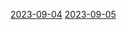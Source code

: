 [2023-09-04](https://lab.ssafy.com/s09-bigdata-dist-sub2/S09P22E101/-/blob/master/태환/20230904.md)
[2023-09-05](https://lab.ssafy.com/s09-bigdata-dist-sub2/S09P22E101/-/blob/master/태환/20230905.md)
